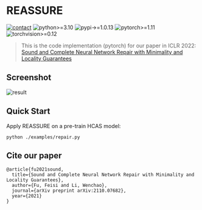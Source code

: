 # REASSURE
[![contact](https://img.shields.io/badge/contact-fufeisi@bu.edu-coral)](fufeisi@bu.edu)
![python>=3.10](https://img.shields.io/badge/python->=3.10-informational.svg)
![pypi->=1.0.13](https://img.shields.io/badge/pypi->=1.0.13-informational.svg)
![pytorch>=1.11](https://img.shields.io/badge/pytorch->=1.11-informational.svg)
![torchvision>=0.12](https://img.shields.io/badge/torchvision->=0.12-informational.svg)

> This is the code implementation (pytorch) for our paper in ICLR 2022:  
> [Sound and Complete Neural Network Repair with Minimality and Locality Guarantees](https://arxiv.org/abs/2110.07682)

## Screenshot

![result](https://raw.githubusercontent.com/fufeisi/ICLR2022_REASSURE/main/example/REASSURE.png)

## Quick Start
Apply REASSURE on a pre-train HCAS model:
 ```python3
 python ./examples/repair.py
 ```

## Cite our paper
```
@article{fu2021sound,
  title={Sound and Complete Neural Network Repair with Minimality and Locality Guarantees},
  author={Fu, Feisi and Li, Wenchao},
  journal={arXiv preprint arXiv:2110.07682},
  year={2021}
}
```
